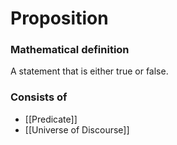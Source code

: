 # Proposition

### Mathematical definition

A statement that is either true or false.

### Consists of

- [[Predicate]]
- [[Universe of Discourse]]
